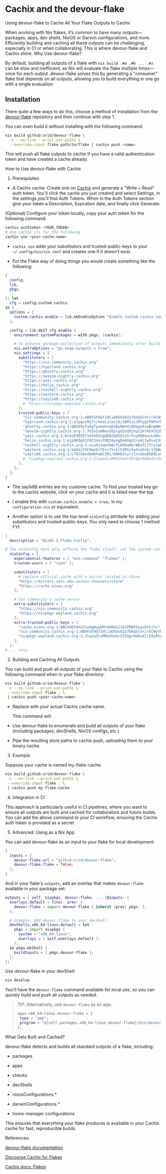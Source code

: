 # Cachix and the devour-flake

Using devour-flake to Cache All Your Flake Outputs to Cachix

When working with Nix flakes, it’s common to have many outputs—packages, apps,
dev shells, NixOS or Darwin configurations, and more. Efficiently building and
caching all these outputs can be challenging, especially in CI or when
collaborating. This is where devour-flake and Cachix shine. Why Use
devour-flake?

By default, building all outputs of a flake with `nix build .#a .#b ... .#z` can
be slow and inefficient, as Nix will evaluate the flake multiple times—once for
each output. devour-flake solves this by generating a "consumer" flake that
depends on all outputs, allowing you to build everything in one go with a single
evaluation

## Installation

There quite a few ways to do this, choose a method of installation from the
[devour-flake](https://github.com/srid/devour-flake) repository and then
continue with step 1.

You can even build it without installing with the following command:

```bash
nix build github:srid/devour-flake \
  -L --no-link --print-out-paths \
  --override-input flake path/to/flake | cachix push <name>
```

This will push all flake outputs to cachix if you have a valid authentication
token and have created a cache already.

How to Use devour-flake with Cachix

1. Prerequisites

- A Cachix cache: Create one on [Cachix](https://www.cachix.org/) and generate a
  "Write + Read" auth token. You'll click the cache you just created and select
  Settings, in the settings you'll find Auth Tokens. When in the Auth Tokens
  section give your token a Description, Expiration date, and finally click
  Generate.

(Optional) Configure your token locally, copy your auth token for the following
command:

```bash
cachix authtoken <YOUR_TOKEN>
# Use cachix cli for the following
cachix use <your-cache-name>
```

- `cachix use` adds your substitutors and trusted-public-keys to your
  `~/.config/nix/nix.conf` and creates one if it doesn't exist.

- For the Flake way of doing things you would create something like the
  following:

```nix
{
  config,
  lib,
  pkgs,
  ...
}: let
  cfg = config.custom.cachix;
in {
  options = {
    custom.cachix.enable = lib.mkEnableOption "Enable custom cachix configuration";
  };

  config = lib.mkIf cfg.enable {
    environment.systemPackages = with pkgs; [cachix];

    # to prevent garbage collection of outputs immediately after building
    nix.extraOptions = "gc-keep-outputs = true";
    nix.settings = {
      substituters = [
        "https://nix-community.cachix.org"
        "https://hyprland.cachix.org"
        "https://ghostty.cachix.org"
        "https://neovim-nightly.cachix.org"
        "https://yazi.cachix.org"
        "https://helix.cachix.org"
        "https://nushell-nightly.cachix.org"
        "https://wezterm.cachix.org"
        "https://sayls88.cachix.org"
        # "https://nixpkgs-wayland.cachix.org"
      ];
      trusted-public-keys = [
        "nix-community.cachix.org-1:mB9FSh9qf2dCimDSUo8Zy7bkq5CX+/rkCWyvRCYg3Fs="
        "hyprland.cachix.org-1:a7pgxzMz7+chwVL3/pzj6jIBMioiJM7ypFP8PwtkuGc="
        "ghostty.cachix.org-1:QB389yTa6gTyneehvqG58y0WnHjQOqgnA+wBnpWWxns="
        "neovim-nightly.cachix.org-1:feIoInHRevVEplgdZvQDjhp11kYASYCE2NGY9hNrwxY="
        "yazi.cachix.org-1:Dcdz63NZKfvUCbDGngQDAZq6kOroIrFoyO064uvLh8k="
        "helix.cachix.org-1:ejp9KQpR1FBI2onstMQ34yogDm4OgU2ru6lIwPvuCVs="
        "nushell-nightly.cachix.org-1:nLwXJzwwVmQ+fLKD6aH6rWDoTC73ry1ahMX9lU87nrc="
        "wezterm.cachix.org-1:kAbhjYUC9qvblTE+s7S+kl5XM1zVa4skO+E/1IDWdH0="
        "sayls88.cachix.org-1:LT8JnboX8mKhabC3Mj/ONHb5tyrjlnsdauQkD8Lu0us="
        # "nixpkgs-wayland.cachix.org-1:3lwxaILxMRkVhehr5StQprHdEo4IrE8sRho9R9HOLYA="
      ];
    };
  };
}
```

- The sayls88 entries are my custome cache. To find your trusted key go to the
  cachix website, click on your cache and it is listed near the top.

- I enable this with `custom.cachix.enable = true;` in my `configuration.nix` or
  equivalent.

- Another option is to use the top-level `nixConfig` attribute for adding your
  substitutors and trusted-public-keys. You only need to choose 1 method FYI:

```nix
{
  description = "NixOS & Flake Config";

# the nixConfig here only affects the flake itself, not the system configuration!
  nixConfig = {
    experimental-features = [ "nix-command" "flakes" ];
    trusted-users = [ "ryan" ];

    substituters = [
      # replace official cache with a mirror located in China
      "https://mirrors.ustc.edu.cn/nix-channels/store"
      "https://cache.nixos.org"
    ];

    # nix community's cache server
    extra-substituters = [
      "https://nix-community.cachix.org"
      "https://nixpkgs-wayland.cachix.org"
    ];
    extra-trusted-public-keys = [
      "cache.nixos.org-1:6NCHdD59X431o0gWypbMrAURkbJ16ZPMQFGspcDShjY="
      "nix-community.cachix.org-1:mB9FSh9qf2dCimDSUo8Zy7bkq5CX+/rkCWyvRCYg3Fs="
      "nixpkgs-wayland.cachix.org-1:3lwxaILxMRkVhehr5StQprHdEo4IrE8sRho9R9HOLYA="
    ];
  };
# ... snip
```

2. Building and Caching All Outputs

You can build and push all outputs of your flake to Cachix using the following
command when in your flake directory:

```bash
nix build github:srid/devour-flake \
 -L --no-link --print-out-paths \
 --override-input flake . \
 | cachix push <your-cache-name>
```

- Replace <your-cache-name> with your actual Cachix cache name.

  This command will:

- Use devour-flake to enumerate and build all outputs of your flake (including
  packages, devShells, NixOS configs, etc.)

- Pipe the resulting store paths to cachix push, uploading them to your binary
  cache.

3. Example

Suppose your cache is named my-flake-cache:

```bash
nix build github:srid/devour-flake \
 -L --no-link --print-out-paths \
 --override-input flake . \
 | cachix push my-flake-cache
```

4. Integration in CI

This approach is particularly useful in CI pipelines, where you want to ensure
all outputs are built and cached for collaborators and future builds. You can
add the above command to your CI workflow, ensuring the Cachix auth token is
provided as a secret

5. Advanced: Using as a Nix App

You can add devour-flake as an input to your flake for local development:

```nix
{
  inputs = {
    devour-flake.url = "github:srid/devour-flake";
    devour-flake.flake = false;
  };
}
```

And in your flake's `outputs`, add an overlay that makes `devour-flake`
available in your package set:

```nix
outputs = { self, nixpkgs, devour-flake, ... }@inputs: {
  overlays.default = final: prev: {
    devour-flake = import devour-flake { inherit (prev) pkgs; };
  };

  # Example: Add devour-flake to your devShell
  devShells.x86_64-linux.default = let
    pkgs = import nixpkgs {
      system = "x86_64-linux";
      overlays = [ self.overlays.default ];
    };
  in pkgs.mkShell {
    buildInputs = [ pkgs.devour-flake ];
  };
};
```

Use devour-flake in your devShell:

```bash
nix develop
```

You'll have the `devour-flake` command available for local use, so you can
quickly build and push all outputs as needed.

> TIP: Alternatively, use `devour-flake` as an app:
>
> ```nix
> apps.x86_64-linux.devour-flake = {
>  type = "app";
>  program = "${self.packages.x86_64-linux.devour-flake}/bin/devour-flake";
> };
>
> ```

What Gets Built and Cached?

devour-flake detects and builds all standard outputs of a flake, including:

- packages

- apps

- checks

- devShells

- nixosConfigurations.\*

- darwinConfigurations.\*

- home-manager configurations

This ensures that everything your flake produces is available in your Cachix
cache for fast, reproducible builds.

References:

[devour-flake documentation](https://github.com/srid/devour-flake)

[Discourse Cachix for Flakes](https://discourse.nixos.org/t/how-to-set-up-cachix-in-flake-based-nixos-config/31781)

[Cachix docs: Flakes](https://docs.cachix.org/installation#flakes)
